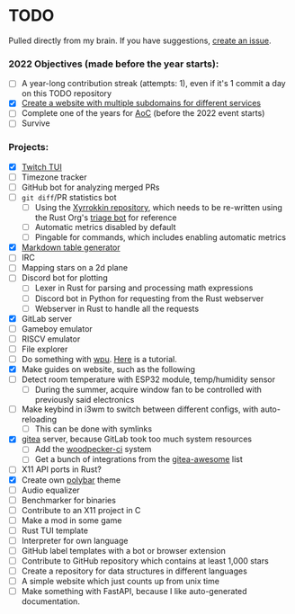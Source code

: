 # TODO

Pulled directly from my brain. If you have suggestions, [create an issue](https://github.com/Xithrius/TODO/issues/new).

### 2022 Objectives (made before the year starts):
- [ ] A year-long contribution streak (attempts: 1), even if it's 1 commit a day on this TODO repository
- [x] [Create a website with multiple subdomains for different services](https://github.com/Xithrius/xithrius.cloud)
- [ ] Complete one of the years for [AoC](https://adventofcode.com/) (before the 2022 event starts)
- [ ] Survive

### Projects:
- [x] [Twitch TUI](https://github.com/Xithrius/twitch-tui)
- [ ] Timezone tracker
- [ ] GitHub bot for analyzing merged PRs
- [ ] `git diff`/PR statistics bot
  - [ ] Using the [Xyrrokkin repository](https://github.com/Xithrius/Xyrrokkin), which needs to be re-written using the Rust Org's [triage bot](https://github.com/rust-lang/triagebot/) for reference  
  - [ ] Automatic metrics disabled by default
  - [ ] Pingable for commands, which includes enabling automatic metrics 
- [x] [Markdown table generator](https://github.com/Xithrius/markdown-table-rs)
- [ ] IRC
- [ ] Mapping stars on a 2d plane
- [ ] Discord bot for plotting
  - [ ] Lexer in Rust for parsing and processing math expressions
  - [ ] Discord bot in Python for requesting from the Rust webserver
  - [ ] Webserver in Rust to handle all the requests
- [x] GitLab server
- [ ] Gameboy emulator
- [ ] RISCV emulator
- [ ] File explorer
- [ ] Do something with [wpu](https://docs.rs/wgpu/0.12.0/wgpu/). [Here](https://sotrh.github.io/learn-wgpu/beginner/tutorial1-window/) is a tutorial.
- [x] Make guides on website, such as the following
- [ ] Detect room temperature with ESP32 module, temp/humidity sensor
  - [ ] During the summer, acquire window fan to be controlled with previously said electronics
- [ ] Make keybind in i3wm to switch between different configs, with auto-reloading
  - [ ] This can be done with symlinks
- [x] [gitea](https://docs.gitea.io/en-us) server, because GitLab took too much system resources
  - [ ] Add the [woodpecker-ci](https://github.com/woodpecker-ci/woodpecker) system
  - [ ] Get a bunch of integrations from the [gitea-awesome](https://gitea.com/gitea/awesome-gitea) list
- [ ] X11 API ports in Rust?
- [x] Create own [polybar](https://github.com/polybar/polybar) theme
- [ ] Audio equalizer
- [ ] Benchmarker for binaries
- [ ] Contribute to an X11 project in C
- [ ] Make a mod in some game
- [ ] Rust TUI template
- [ ] Interpreter for own language
- [ ] GitHub label templates with a bot or browser extension
- [ ] Contribute to GitHub repository which contains at least 1,000 stars
- [ ] Create a repository for data structures in different languages
- [ ] A simple website which just counts up from unix time
- [ ] Make something with FastAPI, because I like auto-generated documentation.

